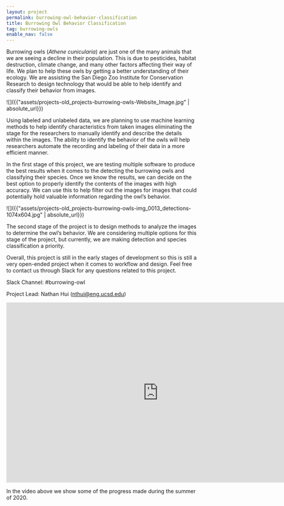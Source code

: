```yaml
---
layout: project
permalink: burrowing-owl-behavior-classification
title: Burrowing Owl Behavior Classification
tag: burrowing-owls
enable_nav: false
---
```

Burrowing owls (<em>Athene cunicularia</em>) are just one of the many animals that we are seeing a decline in their population. This is due to pesticides, habitat destruction, climate change, and many other factors affecting their way of life. We plan to help these owls by getting a better understanding of their ecology. We are assisting the San Diego Zoo Institute for Conservation Research to design technology that would be able to help identify and classify their behavior from images. 

![]({{"assets/projects-old_projects-burrowing-owls-Website_Image.jpg" | absolute_url}})

Using labeled and unlabeled data, we are planning to use machine learning methods to help identify characteristics from taken images eliminating the stage for the researchers to manually identify and describe the details within the images. The ability to identify the behavior of the owls will help researchers automate the recording and labeling of their data in a more efficient manner. 

In the first stage of this project, we are testing multiple software to produce the best results when it comes to the detecting the burrowing owls and classifying their species. Once we know the results, we can decide on the best option to properly identify the contents of the images with high accuracy. We can use this to help filter out the images for images that could potentially hold valuable information regarding the owl’s behavior. 

![]({{"assets/projects-old_projects-burrowing-owls-img_0013_detections-1074x604.jpg" | absolute_url}})

The second stage of the project is to design methods to analyze the images to determine the owl’s behavior. We are considering multiple options for this stage of the project, but currently, we are making detection and species classification a priority.

Overall, this project is still in the early stages of development so this is still a very open-ended project when it comes to workflow and design. Feel free to contact us through Slack for any questions related to this project.

Slack Channel: #burrowing-owl

Project Lead: Nathan Hui (<a href="javascript:DeCryptX('0n0t3k3x3l2B2g0n2i202w1d2u3g1/2g3g0u')">nthui@eng.ucsd.edu</a>)

<iframe allow="accelerometer; autoplay; clipboard-write; encrypted-media; gyroscope; picture-in-picture" allowfullscreen="" frameborder="0" height="475" src="https://www.youtube.com/embed/QQJ8qClyIQw" width="800"></iframe>

In the video above we show some of the progress made during the summer of 2020.
   